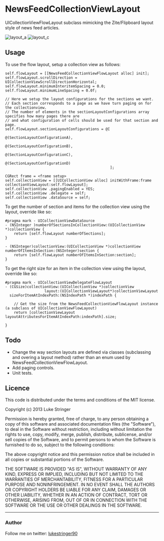 NewsFeedCollectionViewLayout
============================

UICollectionViewFlowLayout subclass mimicking the Zite/Flipboard layout style of news feed articles.

![layout_a](https://raw.github.com/lukestringer90/NewsFeedCollectionViewLayout/master/Screens/layout_a.png)
![layout_c](https://raw.github.com/lukestringer90/NewsFeedCollectionViewLayout/master/Screens/layout_c.png)

## Usage
To use the flow layout, setup a collection view as follows:

```
self.flowLayout = [[NewsFeedCollectionViewFlowLayout alloc] init];
self.flowLayout.scrollDirection = UICollectionViewScrollDirectionHorizontal;
self.flowLayout.minimumInteritemSpacing = 0.0;
self.flowLayout.minimumLineSpacing = 0.0f;

// Here we setup the layout configurations for the sections we want.
// Each section corresponds to a page as we have turn paging on for the collectionview.
// The number of elements in the sectionLayoutConfigurations array specifies how many pages there are
// and what configuration of cells should be used for that section and page.
self.flowLayout.sectionLayoutConfigurations = @[
												@(SectionLayoutConfigurationA),
                                              	@(SectionLayoutConfigurationB),
                                              	@(SectionLayoutConfigurationC),
                                              	@(SectionLayoutConfigurationD)
                                              	];

CGRect frame = <frame setup>
self.collectionView = [[UICollectionView alloc] initWithFrame:frame collectionViewLayout:self.flowLayout];
self.collectionView .pagingEnabled = YES;
self.collectionView .delegate = self;
self.collectionView .dataSource = self;
```

To get the number of section and items for the collection view using the layout, override like so:

```
#pragma mark - UICollectionViewDataSource
- (NSInteger )numberOfSectionsInCollectionView:(UICollectionView *)collectionView {
    return [self.flowLayout numberOfSections];
}

- (NSInteger)collectionView:(UICollectionView *)collectionView numberOfItemsInSection:(NSInteger)section {
    return [self.flowLayout numberOfItemsInSection:section];
}

```

To get the right size for an item in the collection view using the layout, override like so:

```
#pragma mark - UICollectionViewDelegateFlowLayout
- (CGSize)collectionView:(UICollectionView *)collectionView
                  layout:(UICollectionViewLayout*)collectionViewLayout
  sizeForItemAtIndexPath:(NSIndexPath *)indexPath {
    
    // Get the size from the NewsFeedCollectionViewFlowLayout instance (a subclass of UICollectionViewFlowLayout)
    return [collectionViewLayout layoutAttributesForItemAtIndexPath:indexPath].size;
    
}
```


## Todo

* Change the way section layouts are defined via classes (subclassing and overing a layout method) rather than an enum used by NewsFeedCollectionViewFlowLayout.
* Add paging controls.
* Unit tests.

## Licence
This code is distributed under the terms and conditions of the MIT license.

Copyright (c) 2013 Luke Stringer

Permission is hereby granted, free of charge, to any person obtaining a copy of this software and associated documentation files (the "Software"), to deal in the Software without restriction, including without limitation the rights to use, copy, modify, merge, publish, distribute, sublicense, and/or sell copies of the Software, and to permit persons to whom the Software is furnished to do so, subject to the following conditions:

The above copyright notice and this permission notice shall be included in all copies or substantial portions of the Software.

THE SOFTWARE IS PROVIDED "AS IS", WITHOUT WARRANTY OF ANY KIND, EXPRESS OR IMPLIED, INCLUDING BUT NOT LIMITED TO THE WARRANTIES OF MERCHANTABILITY, FITNESS FOR A PARTICULAR PURPOSE AND NONINFRINGEMENT. IN NO EVENT SHALL THE AUTHORS OR COPYRIGHT HOLDERS BE LIABLE FOR ANY CLAIM, DAMAGES OR OTHER LIABILITY, WHETHER IN AN ACTION OF CONTRACT, TORT OR OTHERWISE, ARISING FROM, OUT OF OR IN CONNECTION WITH THE SOFTWARE OR THE USE OR OTHER DEALINGS IN THE SOFTWARE.

---

### Author

Follow me on twitter: [lukestringer90](http://twitter.com/lukestringer90)
